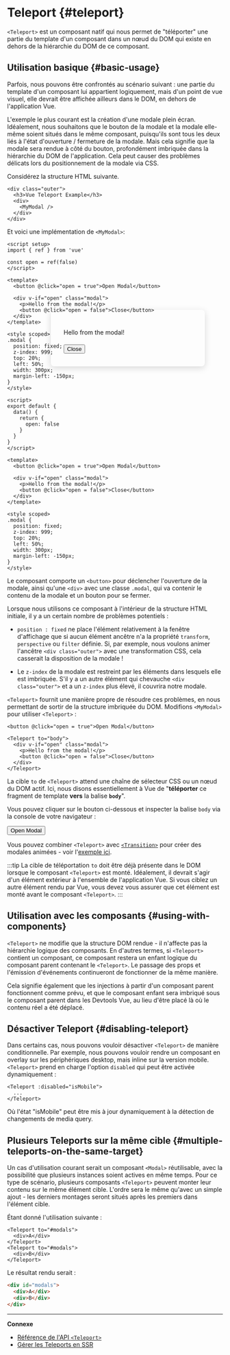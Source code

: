 # Teleport {#teleport}

 <VueSchoolLink href="https://vueschool.io/lessons/vue-3-teleport" title="Free Vue.js Teleport Lesson"/>

`<Teleport>` est un composant natif qui nous permet de "téléporter" une partie du template d'un composant dans un nœud du DOM qui existe en dehors de la hiérarchie du DOM de ce composant.

## Utilisation basique {#basic-usage}

Parfois, nous pouvons être confrontés au scénario suivant : une partie du template d'un composant lui appartient logiquement, mais d'un point de vue visuel, elle devrait être affichée ailleurs dans le DOM, en dehors de l'application Vue.

L'exemple le plus courant est la création d'une modale plein écran. Idéalement, nous souhaitons que le bouton de la modale et la modale elle-même soient situés dans le même composant, puisqu'ils sont tous les deux liés à l'état d'ouverture / fermeture de la modale. Mais cela signifie que la modale sera rendue à côté du bouton, profondément imbriquée dans la hiérarchie du DOM de l'application. Cela peut causer des problèmes délicats lors du positionnement de la modale via CSS.

Considérez la structure HTML suivante.

```vue-html
<div class="outer">
  <h3>Vue Teleport Example</h3>
  <div>
    <MyModal />
  </div>
</div>
```

Et voici une implémentation de `<MyModal>`:

<div class="composition-api">

```vue
<script setup>
import { ref } from 'vue'

const open = ref(false)
</script>

<template>
  <button @click="open = true">Open Modal</button>

  <div v-if="open" class="modal">
    <p>Hello from the modal!</p>
    <button @click="open = false">Close</button>
  </div>
</template>

<style scoped>
.modal {
  position: fixed;
  z-index: 999;
  top: 20%;
  left: 50%;
  width: 300px;
  margin-left: -150px;
}
</style>
```

</div>
<div class="options-api">

```vue
<script>
export default {
  data() {
    return {
      open: false
    }
  }
}
</script>

<template>
  <button @click="open = true">Open Modal</button>

  <div v-if="open" class="modal">
    <p>Hello from the modal!</p>
    <button @click="open = false">Close</button>
  </div>
</template>

<style scoped>
.modal {
  position: fixed;
  z-index: 999;
  top: 20%;
  left: 50%;
  width: 300px;
  margin-left: -150px;
}
</style>
```

</div>

Le composant comporte un `<button>` pour déclencher l'ouverture de la modale, ainsi qu'une `<div>` avec une classe `.modal`, qui va contenir le contenu de la modale et un bouton pour se fermer.

Lorsque nous utilisons ce composant à l'intérieur de la structure HTML initiale, il y a un certain nombre de problèmes potentiels :

- `position : fixed` ne place l'élément relativement à la fenêtre d'affichage que si aucun élément ancêtre n'a la propriété `transform`, `perspective` ou `filter` définie. Si, par exemple, nous voulons animer l'ancêtre `<div class="outer">` avec une transformation CSS, cela casserait la disposition de la modale !

- Le `z-index` de la modale est restreint par les éléments dans lesquels elle est imbriquée. S'il y a un autre élément qui chevauche `<div class="outer">` et a un `z-index` plus élevé, il couvrira notre modale.

`<Teleport>` fournit une manière propre de résoudre ces problèmes, en nous permettant de sortir de la structure imbriquée du DOM. Modifions `<MyModal>` pour utiliser `<Teleport>` :

```vue-html{3,8}
<button @click="open = true">Open Modal</button>

<Teleport to="body">
  <div v-if="open" class="modal">
    <p>Hello from the modal!</p>
    <button @click="open = false">Close</button>
  </div>
</Teleport>
```

La cible `to` de `<Teleport>` attend une chaîne de sélecteur CSS ou un nœud du DOM actif. Ici, nous disons essentiellement à Vue de "**téléporter** ce fragment de template **vers** la balise **`body`**".

Vous pouvez cliquer sur le bouton ci-dessous et inspecter la balise `body` via la console de votre navigateur :

<script setup>
let open = $ref(false)
</script>

<div class="demo">
  <button @click="open = true">Open Modal</button>
  <ClientOnly>
    <Teleport to="body">
      <div v-if="open" class="demo modal-demo">
        <p style="margin-bottom:20px">Hello from the modal!</p>
        <button @click="open = false">Close</button>
      </div>
    </Teleport>
  </ClientOnly>
</div>

<style>
.modal-demo {
  position: fixed;
  z-index: 999;
  top: 20%;
  left: 50%;
  width: 300px;
  margin-left: -150px;
  background-color: var(--vt-c-bg);
  padding: 30px;
  border-radius: 8px;
  box-shadow: 0 4px 16px rgba(0, 0, 0, 0.15);
}
</style>

Vous pouvez combiner `<Teleport>` avec [`<Transition>`](./transition) pour créer des modales animées - voir l'[exemple ici](/examples/#modal).

:::tip
La cible de téléportation `to` doit être déjà présente dans le DOM lorsque le composant `<Teleport>` est monté. Idéalement, il devrait s'agir d'un élément extérieur à l'ensemble de l'application Vue. Si vous ciblez un autre élément rendu par Vue, vous devez vous assurer que cet élément est monté avant le composant `<Teleport>`.
:::

## Utilisation avec les composants {#using-with-components}

`<Teleport>` ne modifie que la structure DOM rendue - il n'affecte pas la hiérarchie logique des composants. En d'autres termes, si `<Teleport>` contient un composant, ce composant restera un enfant logique du composant parent contenant le `<Teleport>`. Le passage des props et l'émission d'événements continueront de fonctionner de la même manière.

Cela signifie également que les injections à partir d'un composant parent fonctionnent comme prévu, et que le composant enfant sera imbriqué sous le composant parent dans les Devtools Vue, au lieu d'être placé là où le contenu réel a été déplacé.

## Désactiver Teleport {#disabling-teleport}

Dans certains cas, nous pouvons vouloir désactiver `<Teleport>` de manière conditionnelle. Par exemple, nous pouvons vouloir rendre un composant en overlay sur les périphériques desktop, mais inline sur la version mobile. `<Teleport>` prend en charge l'option `disabled` qui peut être activée dynamiquement :

```vue-html
<Teleport :disabled="isMobile">
  ...
</Teleport>
```

Où l'état "isMobile" peut être mis à jour dynamiquement à la détection de changements de media query.

## Plusieurs Teleports sur la même cible {#multiple-teleports-on-the-same-target}

Un cas d'utilisation courant serait un composant `<Modal>` réutilisable, avec la possibilité que plusieurs instances soient actives en même temps. Pour ce type de scénario, plusieurs composants `<Teleport>` peuvent monter leur contenu sur le même élément cible. L'ordre sera le même qu'avec un simple ajout - les derniers montages seront situés après les premiers dans l'élément cible.

Étant donné l'utilisation suivante :

```vue-html
<Teleport to="#modals">
  <div>A</div>
</Teleport>
<Teleport to="#modals">
  <div>B</div>
</Teleport>
```

Le résultat rendu serait :

```html
<div id="modals">
  <div>A</div>
  <div>B</div>
</div>
```

---

**Connexe**

- [Référence de l'API `<Teleport>`](/api/built-in-components.html#teleport)
- [Gérer les Teleports en SSR](/guide/scaling-up/ssr.html#teleports)
